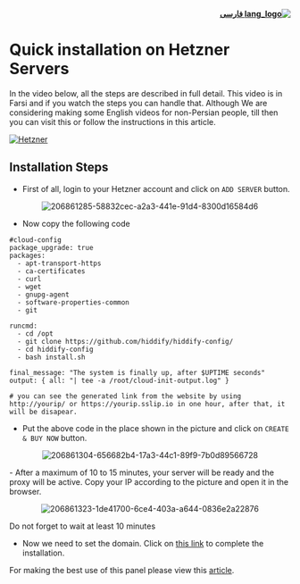 <div dir="rtl">

[**![lang_logo](https://raw.githubusercontent.com/stevenrskelton/flag-icon/master/png/16/country-4x3/ir.png) فارسی**](https://github.com/hiddify/hiddify-config/wiki/Hetzner-%D9%86%D8%B5%D8%A8-%D8%AE%DB%8C%D9%84%DB%8C-%D8%B3%D8%B1%DB%8C%D8%B9-%D8%AF%D8%B1)
</div>

# Quick installation on Hetzner Servers

In the video below, all the steps are described in full detail. This video is in Farsi and if you watch the steps you can handle that. Although We are considering making some English videos for non-Persian people, till then you can visit this or follow the instructions in this article.

[![Hetzner](https://img.youtube.com/vi/vQ-NAfRXTZo/maxresdefault.jpg)](https://www.youtube.com/watch?v=vQ-NAfRXTZo)

## Installation Steps
- First of all, login to your Hetzner account and click on `ADD SERVER` button.

<div align=center>

![206861285-58832cec-a2a3-441e-91d4-8300d16584d6](https://user-images.githubusercontent.com/125398461/228821324-f873517a-a977-4370-8d35-fb56116f579f.png)
</div>

- Now copy the following code

```
#cloud-config
package_upgrade: true
packages:
  - apt-transport-https
  - ca-certificates
  - curl
  - wget
  - gnupg-agent
  - software-properties-common
  - git

runcmd:
  - cd /opt
  - git clone https://github.com/hiddify/hiddify-config/
  - cd hiddify-config
  - bash install.sh

final_message: "The system is finally up, after $UPTIME seconds"
output: { all: "| tee -a /root/cloud-init-output.log" }

# you can see the generated link from the website by using http://yourip/ or https://yourip.sslip.io in one hour, after that, it will be disapear. 
```

- Put the above code in the place shown in the picture and click on `CREATE & BUY NOW` button. 
<div align=center>

![206861304-656682b4-17a3-44c1-89f9-7b0d89566728](https://user-images.githubusercontent.com/125398461/228821370-f99f7091-e65c-45b5-a2da-df33c9103d06.png)
</div>
- After a maximum of 10 to 15 minutes, your server will be ready and the proxy will be active. Copy your IP according to the picture and open it in the browser.

<div align=center>

![206861323-1de41700-6ce4-403a-a644-0836e2a22876](https://user-images.githubusercontent.com/125398461/228821397-4c762ea9-9215-4f6b-960f-b14d862c1e0c.png)
</div>

Do not forget to wait at least 10 minutes

- Now we need to set the domain. Click on [this link](https://github.com/hiddify/hiddify-config/wiki/Guide-for-setting-up-the-domain-and-finalizing-the-installation) to complete the installation.

For making the best use of this panel please view this [article](https://github.com/hiddify/hiddify-config/wiki/How-to-configure-Hiddify-Panel-properly).
